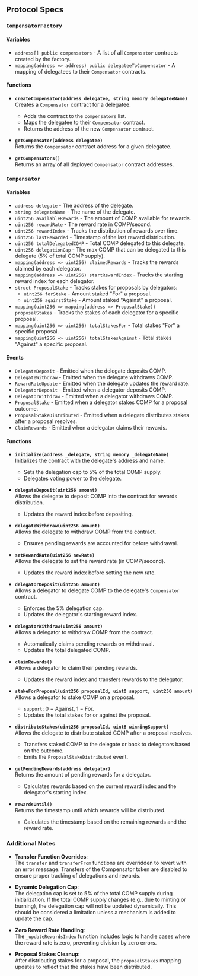 ## Protocol Specs

### `CompensatorFactory`

#### Variables
- `address[] public compensators` - A list of all `Compensator` contracts created by the factory.
- `mapping(address => address) public delegateeToCompensator` - A mapping of delegatees to their `Compensator` contracts.

#### Functions
- **`createCompensator(address delegatee, string memory delegateeName)`**  
  Creates a `Compensator` contract for a delegatee.  
  - Adds the contract to the `compensators` list.  
  - Maps the delegatee to their `Compensator` contract.  
  - Returns the address of the new `Compensator` contract.

- **`getCompensator(address delegatee)`**  
  Returns the `Compensator` contract address for a given delegatee.

- **`getCompensators()`**  
  Returns an array of all deployed `Compensator` contract addresses.

### `Compensator`

#### Variables
- `address delegate` - The address of the delegate.
- `string delegateName` - The name of the delegate.
- `uint256 availableRewards` - The amount of COMP available for rewards.
- `uint256 rewardRate` - The reward rate in COMP/second.
- `uint256 rewardIndex` - Tracks the distribution of rewards over time.
- `uint256 lastRewarded` - Timestamp of the last reward distribution.
- `uint256 totalDelegatedCOMP` - Total COMP delegated to this delegate.
- `uint256 delegationCap` - The max COMP that can be delegated to this delegate (5% of total COMP supply).
- `mapping(address => uint256) claimedRewards` - Tracks the rewards claimed by each delegator.
- `mapping(address => uint256) startRewardIndex` - Tracks the starting reward index for each delegator.
- `struct ProposalStake` - Tracks stakes for proposals by delegators:
  - `uint256 forStake` - Amount staked "For" a proposal.
  - `uint256 againstStake` - Amount staked "Against" a proposal.
- `mapping(uint256 => mapping(address => ProposalStake)) proposalStakes` - Tracks the stakes of each delegator for a specific proposal.
- `mapping(uint256 => uint256) totalStakesFor` - Total stakes "For" a specific proposal.
- `mapping(uint256 => uint256) totalStakesAgainst` - Total stakes "Against" a specific proposal.

#### Events
- `DelegateDeposit` - Emitted when the delegate deposits COMP.
- `DelegateWithdraw` - Emitted when the delegate withdraws COMP.
- `RewardRateUpdate` - Emitted when the delegate updates the reward rate.
- `DelegatorDeposit` - Emitted when a delegator deposits COMP.
- `DelegatorWithdraw` - Emitted when a delegator withdraws COMP.
- `ProposalStake` - Emitted when a delegator stakes COMP for a proposal outcome.
- `ProposalStakeDistributed` - Emitted when a delegate distributes stakes after a proposal resolves.
- `ClaimRewards` - Emitted when a delegator claims their rewards.

#### Functions
- **`initialize(address _delegate, string memory _delegateName)`**  
  Initializes the contract with the delegate's address and name.  
  - Sets the delegation cap to 5% of the total COMP supply.
  - Delegates voting power to the delegate.

- **`delegateDeposit(uint256 amount)`**  
  Allows the delegate to deposit COMP into the contract for rewards distribution.  
  - Updates the reward index before depositing.

- **`delegateWithdraw(uint256 amount)`**  
  Allows the delegate to withdraw COMP from the contract.  
  - Ensures pending rewards are accounted for before withdrawal.

- **`setRewardRate(uint256 newRate)`**  
  Allows the delegate to set the reward rate (in COMP/second).  
  - Updates the reward index before setting the new rate.

- **`delegatorDeposit(uint256 amount)`**  
  Allows a delegator to delegate COMP to the delegate's `Compensator` contract.  
  - Enforces the 5% delegation cap.  
  - Updates the delegator's starting reward index.

- **`delegatorWithdraw(uint256 amount)`**  
  Allows a delegator to withdraw COMP from the contract.  
  - Automatically claims pending rewards on withdrawal.  
  - Updates the total delegated COMP.

- **`claimRewards()`**  
  Allows a delegator to claim their pending rewards.  
  - Updates the reward index and transfers rewards to the delegator.

- **`stakeForProposal(uint256 proposalId, uint8 support, uint256 amount)`**  
  Allows a delegator to stake COMP on a proposal.  
  - `support`: 0 = Against, 1 = For.  
  - Updates the total stakes for or against the proposal.

- **`distributeStakes(uint256 proposalId, uint8 winningSupport)`**  
  Allows the delegate to distribute staked COMP after a proposal resolves.  
  - Transfers staked COMP to the delegate or back to delegators based on the outcome.  
  - Emits the `ProposalStakeDistributed` event.

- **`getPendingRewards(address delegator)`**  
  Returns the amount of pending rewards for a delegator.  
  - Calculates rewards based on the current reward index and the delegator's starting index.

- **`rewardsUntil()`**  
  Returns the timestamp until which rewards will be distributed.  
  - Calculates the timestamp based on the remaining rewards and the reward rate.

### Additional Notes
- **Transfer Function Overrides**:  
  The `transfer` and `transferFrom` functions are overridden to revert with an error message. Transfers of the Compensator token are disabled to ensure proper tracking of delegations and rewards.

- **Dynamic Delegation Cap**:  
  The delegation cap is set to 5% of the total COMP supply during initialization. If the total COMP supply changes (e.g., due to minting or burning), the delegation cap will not be updated dynamically. This should be considered a limitation unless a mechanism is added to update the cap.

- **Zero Reward Rate Handling**:  
  The `_updateRewardsIndex` function includes logic to handle cases where the reward rate is zero, preventing division by zero errors.

- **Proposal Stakes Cleanup**:  
  After distributing stakes for a proposal, the `proposalStakes` mapping updates to reflect that the stakes have been distributed.